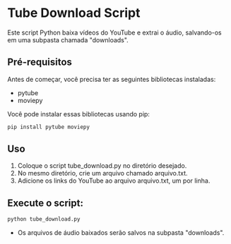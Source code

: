 # Tube Download Script

Este script Python baixa vídeos do YouTube e extrai o áudio, salvando-os em uma subpasta chamada "downloads".

## Pré-requisitos

Antes de começar, você precisa ter as seguintes bibliotecas instaladas:

- pytube
- moviepy

Você pode instalar essas bibliotecas usando pip:

```sh
pip install pytube moviepy
```
## Uso
1. Coloque o script tube_download.py no diretório desejado.
2.  No mesmo diretório, crie um arquivo chamado arquivo.txt.
3. Adicione os links do YouTube ao arquivo arquivo.txt, um por linha.
## Execute o script:
```sh
python tube_download.py
```
- Os arquivos de áudio baixados serão salvos na subpasta "downloads".
